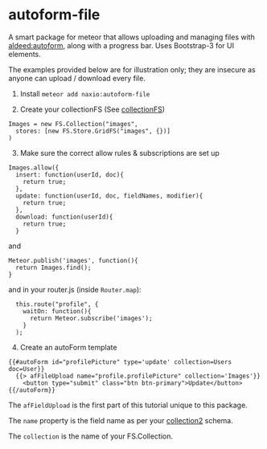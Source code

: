 autoform-file
=============

A smart package for meteor that allows uploading and managing files with [aldeed:autoform](https://github.com/aldeed/meteor-autoform), along with a progress bar. Uses Bootstrap-3 for UI elements.

The examples provided below are for illustration only; they are insecure as anyone can upload / download every file.

1) Install `meteor add naxio:autoform-file`

2) Create your collectionFS (See [collectionFS](https://github.com/CollectionFS/Meteor-CollectionFS))
```
Images = new FS.Collection("images",
  stores: [new FS.Store.GridFS("images", {})]
)
```
3) Make sure the correct allow rules & subscriptions are set up
```
Images.allow({
  insert: function(userId, doc){
    return true;
  },
  update: function(userId, doc, fieldNames, modifier){
    return true;
  },
  download: function(userId){
    return true;
  }
```
and
```
Meteor.publish('images', function(){
  return Images.find();
}
```
and in your router.js (inside `Router.map`):
```
  this.route("profile", {
    waitOn: function(){
      return Meteor.subscribe('images');
    }
  );
```
4) Create an autoForm template
```
{{#autoForm id="profilePicture" type='update' collection=Users doc=User}}
  {{> afFileUpload name="profile.profilePicture" collection='Images'}}
	<button type="submit" class="btn btn-primary">Update</button>
{{/autoForm}}
```
The `afFieldUpload` is the first part of this tutorial unique to this package.

The `name` property is the field name as per your [collection2](https://github.com/aldeed/meteor-collection2) schema.

The `collection` is the name of your FS.Collection.
